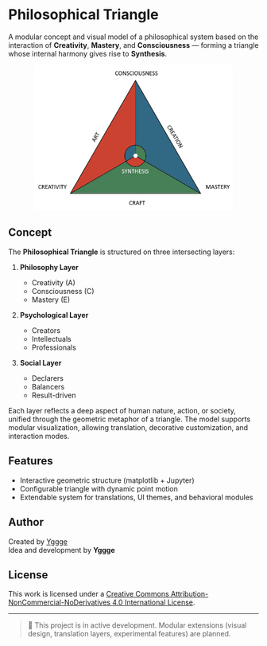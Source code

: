 # Philosophical Triangle

A modular concept and visual model of a philosophical system based on the interaction of **Creativity**, **Mastery**, and **Consciousness** — forming a triangle whose internal harmony gives rise to **Synthesis**.

<p align="center">
  <img src="./assets/Triangle.png" alt="Philosophical Triangle" width="400"/>
</p>

## Concept

The **Philosophical Triangle** is structured on three intersecting layers:

1. **Philosophy Layer**
   - Creativity (A)
   - Consciousness (C)
   - Mastery (E)

2. **Psychological Layer**
   - Creators
   - Intellectuals
   - Professionals

3. **Social Layer**
   - Declarers
   - Balancers
   - Result-driven

Each layer reflects a deep aspect of human nature, action, or society, unified through the geometric metaphor of a triangle. The model supports modular visualization, allowing translation, decorative customization, and interaction modes.

## Features

- Interactive geometric structure (matplotlib + Jupyter)
- Configurable triangle with dynamic point motion
- Extendable system for translations, UI themes, and behavioral modules

## Author

Created by [Yggge](https://github.com/Yggge)  
Idea and development by **Yggge**

## License

This work is licensed under a [Creative Commons Attribution-NonCommercial-NoDerivatives 4.0 International License](https://creativecommons.org/licenses/by-nc-nd/4.0/).

---

> 🧩 This project is in active development. Modular extensions (visual design, translation layers, experimental features) are planned.
